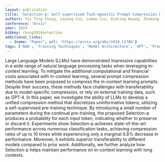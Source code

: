 ```yaml
---
layout: publication
title: 'Selection-p: Self-supervised Task-agnostic Prompt Compression For Faithfulness And Transferability'
authors: Tsz Ting Chung, Leyang Cui, Lemao Liu, Xinting Huang, Shuming Shi, Dit-yan Yeung
conference: "Arxiv"
year: 2024
bibkey: chung2024selection
additional_links:
  - {name: "Paper", url: 'https://arxiv.org/abs/2410.11786'}
tags: ['RAG', 'Training Techniques', 'Model Architecture', 'GPT', 'Prompting', 'Pre-Training', 'In-Context Learning']
---
```

Large Language Models (LLMs) have demonstrated impressive capabilities in a
wide range of natural language processing tasks when leveraging in-context
learning. To mitigate the additional computational and financial costs
associated with in-context learning, several prompt compression methods have
been proposed to compress the in-context learning prompts. Despite their
success, these methods face challenges with transferability due to
model-specific compression, or rely on external training data, such as GPT-4.
In this paper, we investigate the ability of LLMs to develop a unified
compression method that discretizes uninformative tokens, utilizing a
self-supervised pre-training technique. By introducing a small number of
parameters during the continual pre-training, the proposed Selection-p produces
a probability for each input token, indicating whether to preserve or discard
it. Experiments show Selection-p achieves state-of-the-art performance across
numerous classification tasks, achieving compression rates of up to 10 times
while experiencing only a marginal 0.8% decrease in performance. Moreover, it
exhibits superior transferability to different models compared to prior work.
Additionally, we further analyze how Selection-p helps maintain performance on
in-context learning with long contexts.
